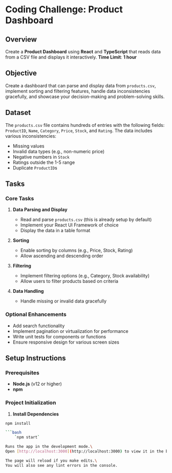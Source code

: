 # Coding Challenge: Product Dashboard

## Overview
Create a **Product Dashboard** using **React** and **TypeScript** that reads data from a CSV file and displays it interactively. **Time Limit**: **1 hour**

## Objective
Create a dashboard that can parse and display data from `products.csv`, implement sorting and filtering features, handle data inconsistencies gracefully, and showcase your decision-making and problem-solving skills.

## Dataset
The `products.csv` file contains hundreds of entries with the following fields: `ProductID`, `Name`, `Category`, `Price`, `Stock`, and `Rating`. The data includes various inconsistencies:

- Missing values
- Invalid data types (e.g., non-numeric price)
- Negative numbers in `Stock`
- Ratings outside the 1-5 range
- Duplicate `ProductID`s

## Tasks

### Core Tasks

1. **Data Parsing and Display**
   - Read and parse `products.csv` (this is already setup by default)
   - Implement your React UI Framework of choice
   - Display the data in a table format

2. **Sorting**
   - Enable sorting by columns (e.g., Price, Stock, Rating)
   - Allow ascending and descending order

3. **Filtering**
   - Implement filtering options (e.g., Category, Stock availability)
   - Allow users to filter products based on criteria

4. **Data Handling**
   - Handle missing or invalid data gracefully

   

### Optional Enhancements
- Add search functionality
- Implement pagination or virtualization for performance
- Write unit tests for components or functions
- Ensure responsive design for various screen sizes

## Setup Instructions

### Prerequisites
- **Node.js** (v12 or higher)
- **npm**

### Project Initialization

1. **Install Dependencies**
```bash
npm install

```bash
    `npm start`

Runs the app in the development mode.\
Open [http://localhost:3000](http://localhost:3000) to view it in the browser.

The page will reload if you make edits.\
You will also see any lint errors in the console.

